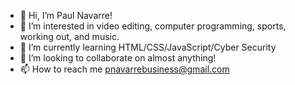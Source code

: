 - 👋 Hi, I’m Paul Navarre!
- 👀 I’m interested in video editing, computer programming, sports, working out, and music.
- 🌱 I’m currently learning HTML/CSS/JavaScript/Cyber Security
- 💞️ I’m looking to collaborate on almost anything!
- 📫 How to reach me pnavarrebusiness@gmail.com

<!---
pnavarre2330/pnavarre2330 is a ✨ special ✨ repository because its `README.md` (this file) appears on your GitHub profile.
You can click the Preview link to take a look at your changes.
--->
